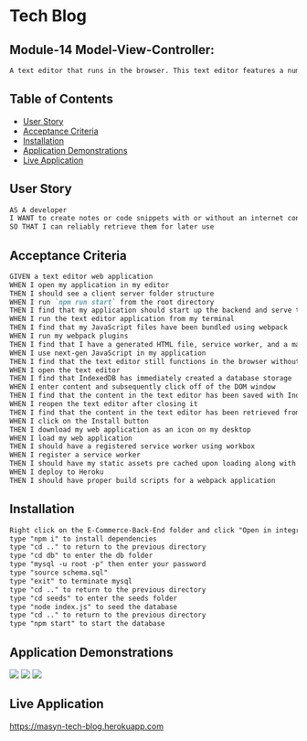 # Tech Blog

## Module-14 Model-View-Controller:
```md
A text editor that runs in the browser. This text editor features a number of data persistence techniques that serve as redundancy in case one of the options is not supported by the browser. This application also functions offline.
```

## Table of Contents

 * [User Story](#user-story)
 * [Acceptance Criteria](#acceptance-criteria)
 * [Installation](#installation)
 * [Application Demonstrations](#application-demonstrations)
 * [Live Application](#Live-Application)

## User Story

```md
AS A developer
I WANT to create notes or code snippets with or without an internet connection
SO THAT I can reliably retrieve them for later use
```

## Acceptance Criteria

```md
GIVEN a text editor web application
WHEN I open my application in my editor
THEN I should see a client server folder structure
WHEN I run `npm run start` from the root directory
THEN I find that my application should start up the backend and serve the client
WHEN I run the text editor application from my terminal
THEN I find that my JavaScript files have been bundled using webpack
WHEN I run my webpack plugins
THEN I find that I have a generated HTML file, service worker, and a manifest file
WHEN I use next-gen JavaScript in my application
THEN I find that the text editor still functions in the browser without errors
WHEN I open the text editor
THEN I find that IndexedDB has immediately created a database storage
WHEN I enter content and subsequently click off of the DOM window
THEN I find that the content in the text editor has been saved with IndexedDB
WHEN I reopen the text editor after closing it
THEN I find that the content in the text editor has been retrieved from our IndexedDB
WHEN I click on the Install button
THEN I download my web application as an icon on my desktop
WHEN I load my web application
THEN I should have a registered service worker using workbox
WHEN I register a service worker
THEN I should have my static assets pre cached upon loading along with subsequent pages and static assets
WHEN I deploy to Heroku
THEN I should have proper build scripts for a webpack application
```
## Installation

```md
Right click on the E-Commerce-Back-End folder and click "Open in integrated terminal" 
type "npm i" to install dependencies
type "cd .." to return to the previous directory
type "cd db" to enter the db folder
type "mysql -u root -p" then enter your password
type "source schema.sql"
type "exit" to terminate mysql
type "cd .." to return to the previous directory
type "cd seeds" to enter the seeds folder
type "node index.js" to seed the database
type "cd .." to return to the previous directory
type "npm start" to start the database
```

## Application Demonstrations

![](./public/images/demo1.png)
![](./public/images/demo2.png)
![](./public/images/demo3.png)


## Live Application

https://masyn-tech-blog.herokuapp.com